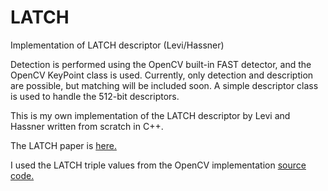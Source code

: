 # LATCH
Implementation of LATCH descriptor (Levi/Hassner)

Detection is performed using the OpenCV built-in FAST detector, and the OpenCV KeyPoint class is used. Currently, only detection and description are possible, but matching will be included soon. A simple descriptor class is used to handle the 512-bit descriptors.

This is my own implementation of the LATCH descriptor by Levi and Hassner written from scratch in C++.

The LATCH paper is [here.](https://talhassner.github.io/home/projects/LATCH/LATCH.pdf)

I used the LATCH triple values from the OpenCV implementation [source code.](https://github.com/opencv/opencv_contrib/blob/master/modules/xfeatures2d/src/latch.cpp)

